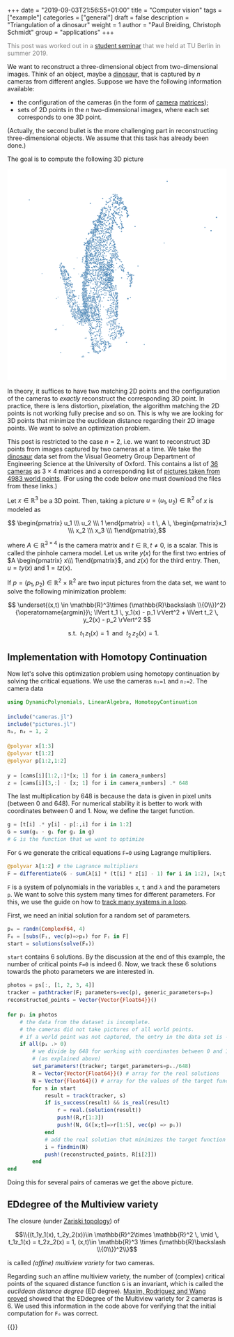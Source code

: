 +++
date = "2019-09-03T21:56:55+01:00"
title = "Computer vision"
tags = ["example"]
categories = ["general"]
draft = false
description = "Triangulation of a dinosaur"
weight = 1
author = "Paul Breiding, Christoph Schmidt"
group = "applications"
+++

<span style="color: gray">This post was worked out in a [student seminar](https://www.math.tu-berlin.de/fachgebiete_ag_diskalg/fachgebiet_algorithmische_algebra/v_menue/veranstaltungen/2019ss/software_seminar_numerical_nonlinear_algebra/) that we held at TU Berlin in summer 2019. </span>


We want to reconstruct a three-dimensional object from two-dimensional images. Think of an object, maybe a [dinosaur], that is captured by $n$ cameras from different angles. Suppose we have the following information available:

- the configuration of the cameras (in the form of [camera][pinhole camera model] [matrices][camera matrix]);
- sets of 2D points in the $n$ two-dimensional images, where each set corresponds to one 3D point.

(Actually, the second bullet is the more challenging part in reconstructing three-dimensional objects. We assume that this task has already been done.)

The goal is to compute the following 3D picture

<p style="text-align:center;"><img src="/images/dino.png" width="700px"/></p>

In theory, it suffices to have two matching 2D points and the configuration of the cameras to *exactly* reconstruct the corresponding 3D point. In practice, there is lens distortion, pixelation, the algorithm matching the 2D points is not working fully precise and so on. This is why we are looking for 3D points that minimize the euclidean distance regarding their 2D image points. We want to solve an optimization problem.

This post is restricted to the case $n=2$, i.e. we want to reconstruct 3D points from images captured by two cameras at a time. We take the [dinosaur] data set from the Visual Geometry Group
Department of Engineering Science at the University of Oxford. This contains a list of [36 cameras](https://gist.github.com/PBrdng/46436855f3755c5a959a7c5d6ba7e32b#file-cameras-jl) as $3\times 4$ matrices and a corresponding list of [pictures taken from 4983 world points](https://gist.github.com/PBrdng/46436855f3755c5a959a7c5d6ba7e32b#file-pictures-jl). (For using the code below one must download the files from these links.)

Let $x\in\mathbb{R}^3$ be a 3D point. Then, taking a picture $u=(u_1,u_2)\in\mathbb{R}^2$ of $x$ is modeled as

$$ \begin{pmatrix} u_1 \\\ u_2 \\\ 1 \end{pmatrix} = t \, A \, \begin{pmatrix}x_1 \\\ x_2 \\\ x_3  \\\ 1\end{pmatrix},$$

where $A\in \mathbb{R}^{3\times 4}$ is the camera matrix and $t \in \mathbb{R}, t \neq 0$, is a scalar. This is called the pinhole camera model. Let us write $y(x)$ for the first two entries of  $A \begin{pmatrix} x\\\ 1\end{pmatrix}$, and $z(x)$ for the third entry. Then, $u=t y(x)$ and $1 = t z(x)$.

If $p = (p_1, p_2) \in\mathbb{R}^2\times \mathbb{R}^2$ are two input pictures from the data set, we want to solve the following minimization problem:

$$
\underset{(x,t) \in \mathbb{R}^3\times (\mathbb{R}\backslash \\{0\\})^2}{\operatorname{argmin}}\; \lVert t_1 \, y_1(x) - p_1 \rVert^2 + \lVert  t_2 \,  y_2(x) - p_2 \rVert^2
$$

$$
\text{s.t. }\; t_1 \, z_1(x) = 1 \;\text{ and } \;t_2 \, z_2(x)=1.\quad $$

## Implementation with Homotopy Continuation

Now let's solve this optimization problem using homotopy continuation by solving the critical equations. We use the cameras `n₁=1` and `n₂=2`. The camera data

```julia
using DynamicPolynomials, LinearAlgebra, HomotopyContinuation

include("cameras.jl")
include("pictures.jl")
n₁, n₂ = 1, 2

@polyvar x[1:3]
@polyvar t[1:2]
@polyvar p[1:2,1:2]

y = [cams[i][1:2,:]*[x; 1] for i in camera_numbers]
z = [cams[i][3,:] ⋅ [x; 1] for i in camera_numbers] .* 648
```

The last multiplication by 648 is because the data is given in pixel units (between 0 and 648). For numerical stability it is better to work with coordinates between 0 and 1. Now, we define the target function.

```julia
g = [t[i] .* y[i] - p[:,i] for i in 1:2]
G = sum(gᵢ ⋅ gᵢ for gᵢ in g)
# G is the function that we want to optimize
```

For `G` we generate the critical equations `F=0` using Lagrange multipliers.

```julia
@polyvar λ[1:2] # the Lagrance multipliers
F = differentiate(G - sum(λ[i] * (t[i] * z[i] - 1) for i in 1:2), [x;t;λ])
```

`F` is a system of polynomials in the variables `x`, `t` and `λ` and the parameters `p`. We want to solve this system many times for different parameters. For this, we use the guide on how to [track many systems in a loop](guides/many-systems).

First, we need an initial solution for a random set of parameters.
```julia
p₀ = randn(ComplexF64, 4)
F₀ = [subs(Fᵢ, vec(p)=>p₀) for Fᵢ in F]
start = solutions(solve(F₀))
```

`start` contains 6 solutions. By the discussion at the end of this example, the number of critical points `F=0` is indeed 6. Now, we track these 6 solutions towards the photo parameters we are interested in.

```julia
photos = ps[:, [1, 2, 3, 4]]
tracker = pathtracker(F; parameters=vec(p), generic_parameters=p₀)
reconstructed_points = Vector{Vector{Float64}}()

for pᵢ in photos
	# the data from the dataset is incomplete.
	# the cameras did not take pictures of all world points.
	# if a world point was not captured, the entry in the data set is -1.
	if all(pᵢ .> 0)
		# we divide by 648 for working with coordinates between 0 and 1
		# (as explained above)
		set_parameters!(tracker; target_parameters=pᵢ./648)
		R = Vector{Vector{Float64}}() # array for the real solutions
		N = Vector{Float64}() # array for the values of the target function G
		for s in start
			result = track(tracker, s)
			if is_success(result) && is_real(result)
				r = real.(solution(result))
				push!(R,r[1:3])
				push!(N, G([x;t]=>r[1:5], vec(p) => pᵢ))
			end
			# add the real solution that minimizes the target function
			i = findmin(N)
			push!(reconstructed_points, R[i[2]])
		end
end

```

Doing this for several pairs of cameras we get the above picture.



## EDdegree of the Multiview variety

The closure (under [Zariski topology]) of

$$\\{(t_1y_1(x), t_2y_2(x))\in \mathbb{R}^2\times \mathbb{R}^2  \, \mid \, t_1z_1(x) = t_2z_2(x) = 1,  (x,t)\in \mathbb{R}^3 \times (\mathbb{R}\backslash \\{0\\})^2\\}$$

is called *(affine) multiview variety* for two cameras.

Regarding such an affine multiview variety, the number of (complex) critical points of the squared distance function `G` is an invariant, which is called the *euclidean distance degree* (ED degree). [Maxim, Rodriguez and Wang proved][ED degree paper] showed that the EDdegree of the Multiview variety for 2 cameras is 6. We used this information in the code above for verifying that the initial computation for `F₀` was correct.


{{<bibtex >}}



[dinosaur]: <https://www.robots.ox.ac.uk/~vgg/data/data-mview.html>
[pinhole camera model]: <https://en.wikipedia.org/wiki/Pinhole_camera_model>
[camera matrix]: <https://en.wikipedia.org/wiki/Camera_matrix>
[monodromy]: <https://www.juliahomotopycontinuation.org/guides/monodromy/>
[PathTracker]: <https://www.juliahomotopycontinuation.org/guides/many-systems/>
[Zariski topology]: <https://en.wikipedia.org/wiki/Zariski_topology>
[ED degree paper]: <https://arxiv.org/abs/1812.05648>
